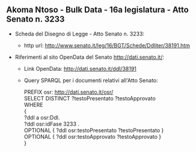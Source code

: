 ## Akoma Ntoso - Bulk Data - 16a legislatura - Atto Senato n. 3233 ##

* Scheda del Disegno di Legge - Atto Senato n. 3233:
	* http url: http://www.senato.it/leg/16/BGT/Schede/Ddliter/38191.htm

* Riferimenti al sito OpenData del Senato http://dati.senato.it/:
	* Link OpenData: http://dati.senato.it/ddl/38191
	* Query SPARQL per i documenti relativi all'Atto Senato:

        PREFIX osr: <http://dati.senato.it/osr/>  
		SELECT DISTINCT ?testoPresentato ?testoApprovato  
		WHERE  
		{  
		    ?ddl a osr:Ddl.  
		    ?ddl osr:idFase 3233 .  
		    OPTIONAL { ?ddl osr:testoPresentato ?testoPresentato }  
		    OPTIONAL { ?ddl osr:testoApprovato ?testoApprovato }  
		}
		